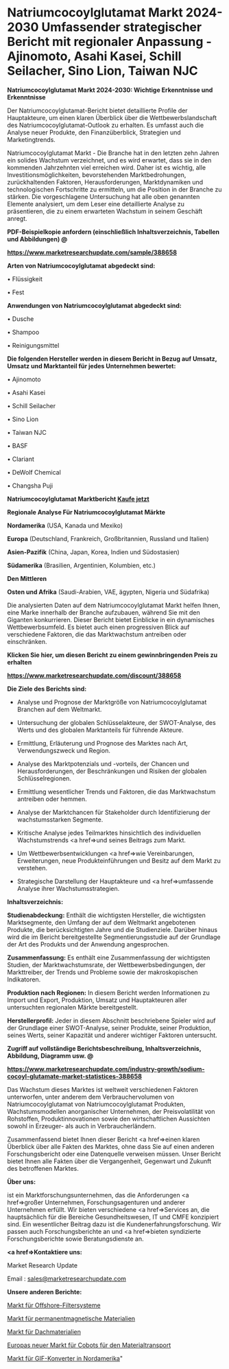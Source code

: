# Natriumcocoylglutamat Markt 2024-2030 Umfassender strategischer Bericht mit regionaler Anpassung - Ajinomoto, Asahi Kasei, Schill Seilacher, Sino Lion, Taiwan NJC

<strong>Natriumcocoylglutamat Markt 2024-2030: Wichtige Erkenntnisse und Erkenntnisse</strong>

Der Natriumcocoylglutamat-Bericht bietet detaillierte Profile der Hauptakteure, um einen klaren Überblick über die Wettbewerbslandschaft des Natriumcocoylglutamat-Outlook zu erhalten. Es umfasst auch die Analyse neuer Produkte, den Finanzüberblick, Strategien und Marketingtrends.

Natriumcocoylglutamat Markt - Die Branche hat in den letzten zehn Jahren ein solides Wachstum verzeichnet, und es wird erwartet, dass sie in den kommenden Jahrzehnten viel erreichen wird. Daher ist es wichtig, alle Investitionsmöglichkeiten, bevorstehenden Marktbedrohungen, zurückhaltenden Faktoren, Herausforderungen, Marktdynamiken und technologischen Fortschritte zu ermitteln, um die Position in der Branche zu stärken. Die vorgeschlagene Untersuchung hat alle oben genannten Elemente analysiert, um dem Leser eine detaillierte Analyse zu präsentieren, die zu einem erwarteten Wachstum in seinem Geschäft anregt.



<strong><b>PDF-Beispielkopie anfordern (einschließlich Inhaltsverzeichnis, Tabellen und Abbildungen) @ </b></strong>

<strong><a href=https://www.marketresearchupdate.com/sample/388658>

<strong>https://www.marketresearchupdate.com/sample/388658</u></a></strong></strong>



<strong>Arten von Natriumcocoylglutamat abgedeckt sind:</strong>

• Flüssigkeit

• Fest



<strong>Anwendungen von Natriumcocoylglutamat abgedeckt sind:</strong>

• Dusche

• Shampoo

• Reinigungsmittel



<strong>Die folgenden Hersteller werden in diesem Bericht in Bezug auf Umsatz, Umsatz und Marktanteil für jedes Unternehmen bewertet:</strong>

• Ajinomoto

• Asahi Kasei

• Schill Seilacher

• Sino Lion

• Taiwan NJC

• BASF

• Clariant

• DeWolf Chemical

• Changsha Puji



<strong>Natriumcocoylglutamat Marktbericht <a href=https://www.marketresearchupdate.com/buynow/388658>Kaufe jetzt</a></strong>



<strong>Regionale Analyse Für Natriumcocoylglutamat Märkte</strong>



<strong>Nordamerika</strong> (USA, Kanada und Mexiko)



<strong>Europa</strong> (Deutschland, Frankreich, Großbritannien, Russland und Italien)



<strong>Asien-Pazifik</strong> (China, Japan, Korea, Indien und Südostasien)



<strong>Südamerika</strong> (Brasilien, Argentinien, Kolumbien, etc.)



<strong>Den Mittleren</strong> 

<strong>Osten und Afrika</strong> (Saudi-Arabien, VAE, ägypten, Nigeria und Südafrika)

Die analysierten Daten auf dem Natriumcocoylglutamat Markt helfen Ihnen, eine Marke innerhalb der Branche aufzubauen, während Sie mit den Giganten konkurrieren. Dieser Bericht bietet Einblicke in ein dynamisches Wettbewerbsumfeld. Es bietet auch einen progressiven Blick auf verschiedene Faktoren, die das Marktwachstum antreiben oder einschränken.



<strong>Klicken Sie hier, um diesen Bericht zu einem gewinnbringenden Preis zu erhalten
</strong>

<strong><a href=https://www.marketresearchupdate.com/discount/388658>https://www.marketresearchupdate.com/discount/388658</b></u></strong></a>



<strong>Die Ziele des Berichts sind:</strong>

- Analyse und Prognose der Marktgröße von Natriumcocoylglutamat Branchen auf dem Weltmarkt.

- Untersuchung der globalen Schlüsselakteure, der SWOT-Analyse, des Werts und des globalen Marktanteils für führende Akteure.

- Ermittlung, Erläuterung und Prognose des Marktes nach Art, Verwendungszweck und Region.

- Analyse des Marktpotenzials und -vorteils, der Chancen und Herausforderungen, der Beschränkungen und Risiken der globalen Schlüsselregionen.

- Ermittlung wesentlicher Trends und Faktoren, die das Marktwachstum antreiben oder hemmen.

- Analyse der Marktchancen für Stakeholder durch Identifizierung der wachstumsstarken Segmente.

- Kritische Analyse jedes Teilmarktes hinsichtlich des individuellen Wachstumstrends <a href=>und</a> seines Beitrags zum Markt.

- Um Wettbewerbsentwicklungen <a href=>wie</a> Vereinbarungen, Erweiterungen, neue Produkteinführungen und Besitz auf dem Markt zu verstehen.

- Strategische Darstellung der Hauptakteure und <a href=>umfas</a>sende Analyse ihrer Wachstumsstrategien.



<strong>Inhaltsverzeichnis:</strong>



<strong>Studienabdeckung:</strong> Enthält die wichtigsten Hersteller, die wichtigsten Marktsegmente, den Umfang der auf dem Weltmarkt angebotenen Produkte, die berücksichtigten Jahre und die Studienziele. Darüber hinaus wird die im Bericht bereitgestellte Segmentierungsstudie auf der Grundlage der Art des Produkts und der Anwendung angesprochen.



<strong>Zusammenfassung:</strong> Es enthält eine Zusammenfassung der wichtigsten Studien, der Marktwachstumsrate, der Wettbewerbsbedingungen, der Markttreiber, der Trends und Probleme sowie der makroskopischen Indikatoren.



<strong>Produktion nach Regionen:</strong> In diesem Bericht werden Informationen zu Import und Export, Produktion, Umsatz und Hauptakteuren aller untersuchten regionalen Märkte bereitgestellt.



<strong>Herstellerprofil:</strong> Jeder in diesem Abschnitt beschriebene Spieler wird auf der Grundlage einer SWOT-Analyse, seiner Produkte, seiner Produktion, seines Werts, seiner Kapazität und anderer wichtiger Faktoren untersucht.



<strong><b>Zugriff auf vollständige Berichtsbeschreibung, Inhaltsverzeichnis, Abbildung, Diagramm usw. @ </b></strong>

<strong><a href=https://www.marketresearchupdate.com/industry-growth/sodium-cocoyl-glutamate-market-statistices-388658>https://www.marketresearchupdate.com/industry-growth/sodium-cocoyl-glutamate-market-statistices-388658</a></strong>

Das Wachstum dieses Marktes ist weltweit verschiedenen Faktoren unterworfen, unter anderem dem Verbrauchervolumen von Natriumcocoylglutamat von Natriumcocoylglutamat Produkten, Wachstumsmodellen anorganischer Unternehmen, der Preisvolatilität von Rohstoffen, Produktinnovationen sowie den wirtschaftlichen Aussichten sowohl in Erzeuger- als auch in Verbraucherländern.

Zusammenfassend bietet Ihnen dieser Bericht <a href=>einen</a> klaren Überblick über alle Fakten des Marktes, ohne dass Sie auf einen anderen Forschungsbericht oder eine Datenquelle verweisen müssen. Unser Bericht bietet Ihnen alle Fakten über die Vergangenheit, Gegenwart und Zukunft des betroffenen Marktes.



<strong>Über uns:</strong>

 ist ein Marktforschungsunternehmen, das die Anforderungen <a href=>großer</a> Unternehmen, Forschungsagenturen und anderer Unternehmen erfüllt. Wir bieten verschiedene <a href=>Services</a> an, die hauptsächlich für die Bereiche Gesundheitswesen, IT und CMFE konzipiert sind. Ein wesentlicher Beitrag dazu ist die Kundenerfahrungsforschung. Wir passen auch Forschungsberichte an und <a href=>bieten</a> syndizierte Forschungsberichte sowie Beratungsdienste an.



<strong><a href=>Kontaktiere uns:</a></strong>

Market Research Update

Email : sales@marketresearchupdate.com



<strong>Unsere anderen Berichte:</strong>

<a href=https://www.linkedin.com/pulse/offshore-filter-systems-market-size-growth-set>Markt für Offshore-Filtersysteme</a>

<a href=https://www.linkedin.com/pulse/permanent-magnetic-material-market-size-share>Markt für permanentmagnetische Materialien</a>

<a href=https://www.linkedin.com/pulse/roofing-materials-market-size-trends>Markt für Dachmaterialien</a>

<a href=https://www.linkedin.com/pulse/europe-new-material-handling-cobots-market-demand>Europas neuer Markt für Cobots für den Materialtransport</a>

<a href=https://www.linkedin.com/pulse/north-america-gif-converters-market-continues-baizf/>Markt für GIF-Konverter in Nordamerika</a>"
